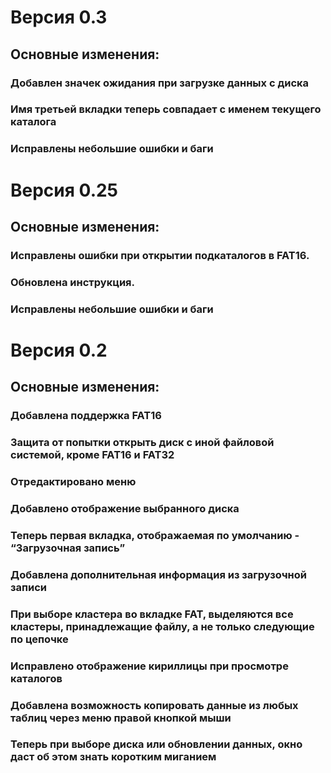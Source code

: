 # Версия 0.3
## Основные изменения:
### Добавлен значек ожидания при загрузке данных с диска
### Имя третьей вкладки теперь совпадает с именем текущего каталога
### Исправлены небольшие ошибки и баги


# Версия 0.25
## Основные изменения:
### Исправлены ошибки при открытии подкаталогов в FAT16.
### Обновлена инструкция.
### Исправлены небольшие ошибки и баги

# Версия 0.2
## Основные изменения:
### Добавлена поддержка FAT16
### Защита от попытки открыть диск с иной файловой системой, кроме FAT16 и FAT32
### Отредактировано меню
### Добавлено отображение выбранного диска
### Теперь первая вкладка, отображаемая по умолчанию - “Загрузочная запись”
### Добавлена дополнительная информация из загрузочной записи
### При выборе кластера во вкладке FAT, выделяются все кластеры, принадлежащие файлу, а не только следующие по цепочке
### Исправлено отображение кириллицы при просмотре каталогов
### Добавлена возможность копировать данные из любых таблиц через меню правой кнопкой мыши
### Теперь при выборе диска или обновлении данных, окно даст об этом знать коротким миганием
